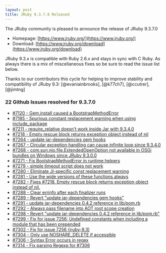 ```yaml
---
layout: post
title: JRuby 9.3.7.0 Released
---
```


The JRuby community is pleased to announce the release of JRuby 9.3.7.0

* Homepage: [https://www.jruby.org/](https://www.jruby.org/)
* Download: [https://www.jruby.org/download](https://www.jruby.org/download)

JRuby 9.3.x is compatible with Ruby 2.6.x and stays in sync with C Ruby. As always there is a mix of miscellaneous fixes so be sure to read the issue list below.

Thanks to our contributors this cycle for helping to improve stability and compatibility of JRuby 9.3: [@evaniainbrooks], [@k77ch7], [@ccutrer], [@jimtng]

### 22 Github Issues resolved for 9.3.7.0

- [#7120 - Gem.install caused a BootstrapMethodError](https://github.com/jruby/jruby/issues/7120)
- [#7185 - Spurious constant replacement warning when using include_package](https://github.com/jruby/jruby/issues/7185)
- [#7211 - require_relative doesn't work inside Jar with 9.3.4.0](https://github.com/jruby/jruby/issues/7211)
- [#7218 - Empty rescue block returns exception object instead of nil](https://github.com/jruby/jruby/issues/7218)
- [#7264 - update jar-dependencies gem hooks](https://github.com/jruby/jruby/pull/7264)
- [#7267 - Circular exception handling can cause infinite loop since 9.3.4.0](https://github.com/jruby/jruby/issues/7267)
- [#7268 - com.sun.nio.file.ExtendedOpenOption not available in OSGi bundles on Windows since JRuby 9.3.0.0](https://github.com/jruby/jruby/issues/7268)
- [#7271 - Fix BootstrapMethodError in runtime helpers](https://github.com/jruby/jruby/pull/7271)
- [#7279 - simple timeout script does not work](https://github.com/jruby/jruby/issues/7279)
- [#7280 - Eliminate JI-specific const replacement warning](https://github.com/jruby/jruby/pull/7280)
- [#7281 - Use the wide versions of these functions always](https://github.com/jruby/jruby/pull/7281)
- [#7282 - Fixes #7218. Empty rescue block returns exception object instead of nil.](https://github.com/jruby/jruby/pull/7282)
- [#7288 - Clear errinfo after each finalizer runs](https://github.com/jruby/jruby/pull/7288)
- [#7289 - Revert "update jar-dependencies gem hooks"](https://github.com/jruby/jruby/pull/7289)
- [#7291 - update jar-dependencies 0.4.2 reference in lib/pom.rb](https://github.com/jruby/jruby/pull/7291)
- [#7292 - Always pass filename into AOT root scope creation](https://github.com/jruby/jruby/pull/7292)
- [#7298 - Revert "update jar-dependencies 0.4.2 reference in lib/pom.rb"](https://github.com/jruby/jruby/pull/7298)
- [#7299 - Fix for issue 7256: Undefined constants when including a module that has been prepended](https://github.com/jruby/jruby/pull/7299)
- [#7302 - Fix for issue 7256 (jruby-9.3)](https://github.com/jruby/jruby/pull/7302)
- [#7304 - Only use NOSHARE_DELETE if accessible](https://github.com/jruby/jruby/pull/7304)
- [#7306 - Syntax Error occurs in regex](https://github.com/jruby/jruby/issues/7306)
- [#7314 - Fix parsing Regexp for #7306](https://github.com/jruby/jruby/pull/7314)

